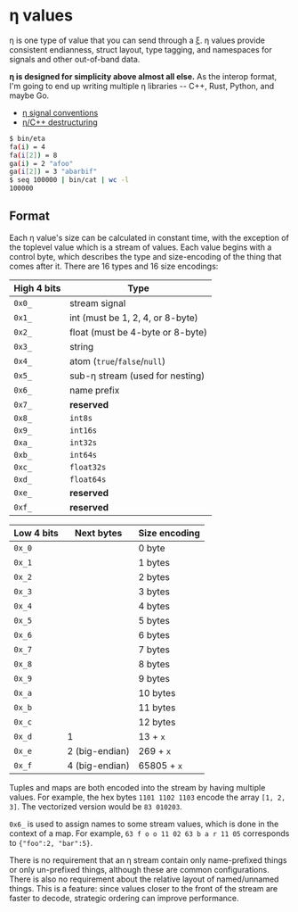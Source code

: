 # η values
η is one type of value that you can send through a [ξ](xi.md). η values provide consistent endianness, struct layout, type tagging, and namespaces for signals and other out-of-band data.

**η is designed for simplicity above almost all else.** As the interop format, I'm going to end up writing multiple η libraries -- C++, Rust, Python, and maybe Go.

+ [η signal conventions](eta-signals.md)
+ [η/C++ destructuring](eta-cpp.md)


```bash
$ bin/eta
fa(i) = 4
fa(i[2]) = 8
ga(i) = 2 "afoo"
ga(i[2]) = 3 "abarbif"
$ seq 100000 | bin/cat | wc -l
100000
```


## Format
Each η value's size can be calculated in constant time, with the exception of the toplevel value which is a stream of values. Each value begins with a control byte, which describes the type and size-encoding of the thing that comes after it. There are 16 types and 16 size encodings:

| High 4 bits | Type                             |
|-------------|----------------------------------|
| `0x0_`      | stream signal                    |
| `0x1_`      | int (must be 1, 2, 4, or 8-byte) |
| `0x2_`      | float (must be 4-byte or 8-byte) |
| `0x3_`      | string                           |
| `0x4_`      | atom (`true`/`false`/`null`)     |
| `0x5_`      | sub-η stream (used for nesting)  |
| `0x6_`      | name prefix                      |
| `0x7_`      | **reserved**                     |
| `0x8_`      | `int8s`                          |
| `0x9_`      | `int16s`                         |
| `0xa_`      | `int32s`                         |
| `0xb_`      | `int64s`                         |
| `0xc_`      | `float32s`                       |
| `0xd_`      | `float64s`                       |
| `0xe_`      | **reserved**                     |
| `0xf_`      | **reserved**                     |

| Low 4 bits | Next bytes     | Size encoding |
|------------|----------------|---------------|
| `0x_0`     |                | 0 byte        |
| `0x_1`     |                | 1 bytes       |
| `0x_2`     |                | 2 bytes       |
| `0x_3`     |                | 3 bytes       |
| `0x_4`     |                | 4 bytes       |
| `0x_5`     |                | 5 bytes       |
| `0x_6`     |                | 6 bytes       |
| `0x_7`     |                | 7 bytes       |
| `0x_8`     |                | 8 bytes       |
| `0x_9`     |                | 9 bytes       |
| `0x_a`     |                | 10 bytes      |
| `0x_b`     |                | 11 bytes      |
| `0x_c`     |                | 12 bytes      |
| `0x_d`     | 1              | 13 + `x`      |
| `0x_e`     | 2 (big-endian) | 269 + `x`     |
| `0x_f`     | 4 (big-endian) | 65805 + `x`   |

Tuples and maps are both encoded into the stream by having multiple values. For example, the hex bytes `1101 1102 1103` encode the array `[1, 2, 3]`. The vectorized version would be `83 010203`.

`0x6_` is used to assign names to some stream values, which is done in the context of a map. For example, `63 f o o 11 02 63 b a r 11 05` corresponds to `{"foo":2, "bar":5}`.

There is no requirement that an η stream contain only name-prefixed things or only un-prefixed things, although these are common configurations. There is also no requirement about the relative layout of named/unnamed things. This is a feature: since values closer to the front of the stream are faster to decode, strategic ordering can improve performance.

